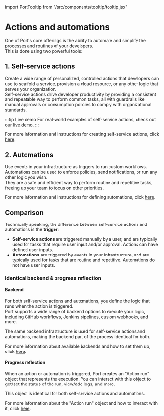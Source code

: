 import PortTooltip from "/src/components/tooltip/tooltip.jsx"

# Actions and automations

One of Port's core offerings is the ability to automate and simplify the processes and routines of your developers.  
This is done using two powerful tools:

## 1. Self-service actions

Create a wide range of personalized, controlled actions that developers can use to scaffold a service, provision a cloud resource, or any other logic that serves your organization.  
Self-service actions drive developer productivity by providing a consistent and repeatable way to perform common tasks, all with guardrails like manual approvals or consumption policies to comply with organizational standards.

:::tip Live demo
For real-world examples of self-service actions, check out our [live demo](https://showcase.port.io/self-serve).
:::

For more information and instructions for creating self-service actions, click [here](/actions-and-automations/create-self-service-experiences).

## 2. Automations

Use events in your infrastructure as triggers to run custom workflows. Automations can be used to enforce policies, send notifications, or run any other logic you wish.  
They are a safe and efficient way to perform routine and repetitive tasks, freeing up your team to focus on other priorities.

For more information and instructions for defining automations, click [here](/actions-and-automations/define-automations).

## Comparison

Technically speaking, the difference between self-service actions and automations is the **trigger**:

- **Self-service actions** are triggered manually by a user, and are typically used for tasks that require user input and/or approval. Actions can have defined user inputs.
- **Automations** are triggered by events in your infrastructure, and are typically used for tasks that are routine and repetitive. Automations do not have user inputs.

### Identical backend & progress reflection

#### Backend

For both self-service actions and automations, you define the logic that runs when the action is triggered.  
Port supports a wide range of backend options to execute your logic, including GitHub workflows, Jenkins pipelines, custom webhooks, and more.

The same backend infrastructure is used for self-service actions and automations, making the backend part of the process identical for both.

For more information about available backends and how to set them up, click [here](/actions-and-automations/setup-backend).

#### Progress reflection

When an action or automation is triggered, Port creates an "Action run" object that represents the execution. You can interact with this object to get/set the status of the run, view/add logs, and more.

This object is identical for both self-service actions and automations.

For more information about the "Action run" object and how to interact with it, click [here](/actions-and-automations/reflect-action-progress).
